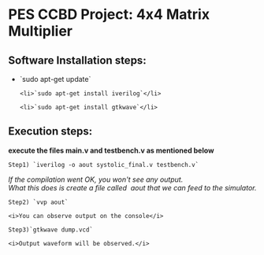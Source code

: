 # PES CCBD Project: 4x4 Matrix Multiplier

## Software Installation steps:
<ul>
	<li>`sudo apt-get update`</li>

	<li>`sudo apt-get install iverilog`</li>

	<li>`sudo apt-get install gtkwave`</li>
</ul>

## Execution steps:
<b>execute the files main.v and testbench.v as mentioned below</b>
 
    Step1) `iverilog -o aout systolic_final.v testbench.v`

   <i>If the compilation went OK, you won't see any output. <br />
	What this does is create a file called  aout that we can feed to the simulator.</i>

    Step2) `vvp aout`

	<i>You can observe output on the console</i>

    Step3)`gtkwave dump.vcd`

	<i>Output waveform will be observed.</i>


